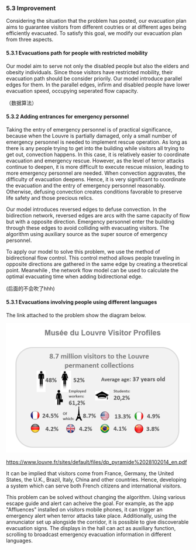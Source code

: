 ### 5.3 Improvement

Considering the situation that the problem has posted, our evacuation plan aims to guarantee visitors from different coutries or at different ages being efficiently evacuated. To satisfy this goal, we modify our evacuation plan from three aspects.

#### 5.3.1 Evacuations path for people with restricted mobility

Our model aim to serve not only the disabled people but also the elders and obesity individuals. Since those visitors have restricted mobility, their evacuation path should be consider priorily. Our model introduce parallel edges for them. In the parallel edges, infirm and disabled people have lower evacuation speed, occupying seperated flow capacity.

（数据算法）

#### 5.3.2 Adding entrances for emergency personnel

Taking the entry of emergency personnel is of practical significance, because when the Louvre is partially damaged, only a small number of emergency personnel is needed to implement rescue operation. As long as there is any people trying to get into the building while visitors all trying to get out, convection happens. In this case, it is relatively easier to coordinate evacuation and emergency rescue. However, as the level of terror attacks continue to deepen, it is more difficult to execute rescue mission, leading to more emergency personnel are needed. When convection aggravates, the difficulty of evacuation deepens. Hence, it is very significant to coordinate the evacuation and the entry of emergency personnel reasonably. Otherwise, defusing convection creates conditions favorable to preserve life safety and those precious relics.

Our model introduces reversed edges to defuse convection. In the bidirection network, reversed edges are arcs with the same capacity of flow but with a opposite direction. Emergency personnel enter the building through these edges to avoid colliding with evacuating visitors. The algorithm using auxiliary source as the super source of emergency personnel. 

To apply our model to solve this problem, we use the method of bidirectional flow control. This control method allows people traveling in opposite directions are gathered in the same edge by creating a theoretical point. Meanwhile , the network flow model can be used to calculate the optimal evacuating time when adding bidirectional edge. 

(后面的不会吹了hhh)





#### 5.3.1 Evacuations involving people using different languages

The link attached to the problem show the diagram below.

![1548558744886](5.3%20Improvement.assets/1548558744886.png)

https://www.louvre.fr/sites/default/files/dp_pyramide%2028102014_en.pdf

It can be implied that visitors come from France, Germany, the United States, the U.K., Brazil, Italy, China and other countries. Hence, developing a system which can serve both French citizens and international visitors.

This problem can be solved without changing the algorithm. Using various escape guide and alert can acheive the goal. For example, as the app "Affluences" installed on visitors mobile phones, it can trigger an emergency alert when terror attacks take place. Additionally, using the annunciator set up alongside the corridor, it is possible to give discoverable evacuation signs. The displays in the hall can act as auxiliary function, scrolling to broadcast emergency evacuation information in different languages.



